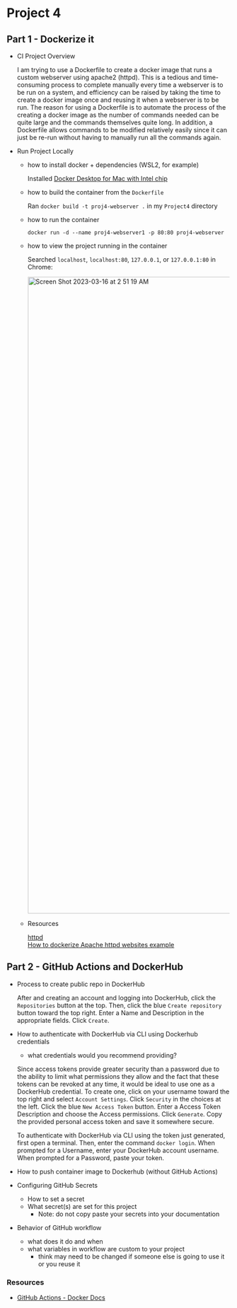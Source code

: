 # Project 4

## Part 1 - Dockerize it

- CI Project Overview
  
  I am trying to use a Dockerfile to create a docker image that runs a custom webserver using apache2 (httpd). This is a tedious and time-consuming process to complete manually every time a webserver is to be run on a system, and efficiency can be raised by taking the time to create a docker image once and reusing it when a webserver is to be run. The reason for using a Dockerfile is to automate the process of the creating a docker image as the number of commands needed can be quite large and the commands themselves quite long. In addition, a Dockerfile allows commands to be modified relatively easily since it can just be re-run without having to manually run all the commands again.

- Run Project Locally
  - how to install docker + dependencies (WSL2, for example)

    Installed [Docker Desktop for Mac with Intel chip](https://docs.docker.com/desktop/install/mac-install/)

  - how to build the container from the `Dockerfile`

    Ran `docker build -t proj4-webserver .` in my `Project4` directory

  - how to run the container

    `docker run -d --name proj4-webserver1 -p 80:80 proj4-webserver`

  - how to view the project running in the container
    
    Searched `localhost`, `localhost:80`, `127.0.0.1`, or `127.0.0.1:80` in Chrome:
    
    <img width="1440" alt="Screen Shot 2023-03-16 at 2 51 19 AM" src="https://user-images.githubusercontent.com/77419369/225537643-f740fe36-ad2a-4fc5-9ad0-3a2dbd15db08.png">

  - Resources

    [httpd](https://hub.docker.com/_/httpd)  
    [How to dockerize Apache httpd websites example](https://www.theserverside.com/blog/Coffee-Talk-Java-News-Stories-and-Opinions/How-to-dockerize-Apache-httpd-web-servers)
    
## Part 2 - GitHub Actions and DockerHub

- Process to create public repo in DockerHub

  After and creating an account and logging into DockerHub, click the `Repositories` button at the top. Then, click the blue `Create repository` button toward the top right. Enter a Name and Description in the appropriate fields. Click `Create`.
  
- How to authenticate with DockerHub via CLI using Dockerhub credentials
  - what credentials would you recommend providing?

  Since access tokens provide greater security than a password due to the ability to limit what permissions they allow and the fact that these tokens can be revoked at any time, it would be ideal to use one as a DockerHub credential. To create one, click on your username toward the top right and select `Account Settings`. Click `Security` in the choices at the left. Click the blue `New Access Token` button. Enter a Access Token Description and choose the Access permissions. Click `Generate`. Copy the provided personal access token and save it somewhere secure.
  
  To authenticate with DockerHub via CLI using the token just generated, first open a terminal. Then, enter the command `docker login`. When prompted for a Username, enter your DockerHub account username. When prompted for a Password, paste your token.
  
- How to push container image to Dockerhub (without GitHub Actions)
- Configuring GitHub Secrets
  - How to set a secret
  - What secret(s) are set for this project
    - Note: do not copy paste your secrets into your documentation
- Behavior of GitHub workflow
  - what does it do and when
  - what variables in workflow are custom to your project
    - think may need to be changed if someone else is going to use it or you reuse it

### Resources

- [GitHub Actions - Docker Docs](https://docs.docker.com/ci-cd/github-actions/)
